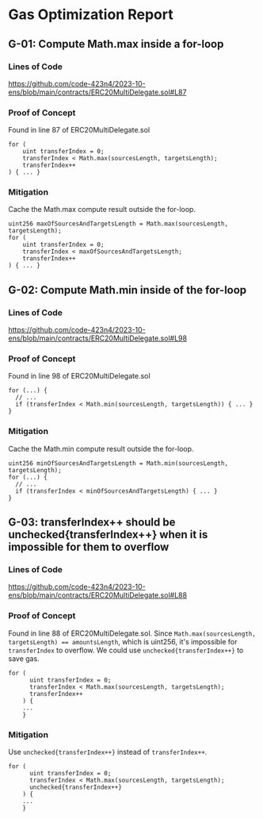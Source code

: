 # Gas Optimization Report

## G-01: Compute Math.max inside a for-loop

### Lines of Code

https://github.com/code-423n4/2023-10-ens/blob/main/contracts/ERC20MultiDelegate.sol#L87

### Proof of Concept

Found in line 87 of ERC20MultiDelegate.sol

```solidity
for (
    uint transferIndex = 0;
    transferIndex < Math.max(sourcesLength, targetsLength);
    transferIndex++
) { ... }
```

### Mitigation

Cache the Math.max compute result outside the for-loop.

```solidity
uint256 maxOfSourcesAndTargetsLength = Math.max(sourcesLength, targetsLength);
for (
    uint transferIndex = 0;
    transferIndex < maxOfSourcesAndTargetsLength;
    transferIndex++
) { ... }
```

## G-02: Compute Math.min inside of the for-loop

### Lines of Code

https://github.com/code-423n4/2023-10-ens/blob/main/contracts/ERC20MultiDelegate.sol#L98

### Proof of Concept

Found in line 98 of ERC20MultiDelegate.sol

```solidity
for (...) {
  // ...
  if (transferIndex < Math.min(sourcesLength, targetsLength)) { ... }
}
```

### Mitigation

Cache the Math.min compute result outside the for-loop.

```solidity
uint256 minOfSourcesAndTargetsLength = Math.min(sourcesLength, targetsLength);
for (...) {
  // ...
  if (transferIndex < minOfSourcesAndTargetsLength) { ... }
}
```

## G-03: transferIndex++ should be unchecked{transferIndex++} when it is impossible for them to overflow

### Lines of Code

https://github.com/code-423n4/2023-10-ens/blob/main/contracts/ERC20MultiDelegate.sol#L88

### Proof of Concept

Found in line 88 of ERC20MultiDelegate.sol.
Since `Math.max(sourcesLength, targetsLength) == amountsLength`, which is uint256, it's impossible for `transferIndex` to overflow. We could use `unchecked{transferIndex++}` to save gas.

```solidity
for (
      uint transferIndex = 0;
      transferIndex < Math.max(sourcesLength, targetsLength);
      transferIndex++
    ) {
    ...
    }
```

### Mitigation

Use `unchecked{transferIndex++}` instead of `transferIndex++`.

```solidity
for (
      uint transferIndex = 0;
      transferIndex < Math.max(sourcesLength, targetsLength);
      unchecked{transferIndex++}
    ) {
    ...
    }
```